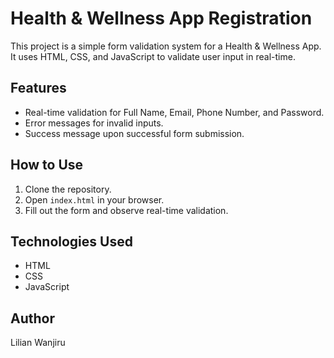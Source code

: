 # Health & Wellness App Registration

This project is a simple form validation system for a Health & Wellness App. It uses HTML, CSS, and JavaScript to validate user input in real-time.

## Features
- Real-time validation for Full Name, Email, Phone Number, and Password.
- Error messages for invalid inputs.
- Success message upon successful form submission.

## How to Use
1. Clone the repository.
2. Open `index.html` in your browser.
3. Fill out the form and observe real-time validation.

## Technologies Used
- HTML
- CSS
- JavaScript

## Author
Lilian Wanjiru
